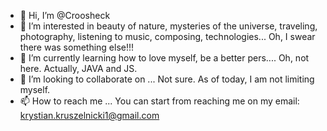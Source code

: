 - 👋 Hi, I’m @Croosheck
- 👀 I’m interested in beauty of nature, mysteries of the universe, traveling, photography, listening to music, composing, technologies... Oh, I swear there was something else!!!
- 🌱 I’m currently learning how to love myself, be a better pers.... Oh, not here. Actually, JAVA and JS.
- 💞️ I’m looking to collaborate on ... Not sure. As of today, I am not limiting myself.
- 📫 How to reach me ... You can start from reaching me on my email: krystian.kruszelnicki1@gmail.com

<!---
Croosheck/Croosheck is a ✨ special ✨ repository because its `README.md` (this file) appears on your GitHub profile.
You can click the Preview link to take a look at your changes.
--->
